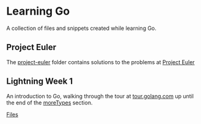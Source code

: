 # Learning Go

A collection of files and snippets created while learning Go.

## Project Euler
The [project-euler](/project-euler) folder contains solutions to the problems at [Project Euler](https://projecteuler.net/)

## Lightning Week 1
An introduction to Go, walking through the tour at [tour.golang.com](tour.golang.com ) up until the end of the [moreTypes](https://tour.golang.org/moretypes/1) section.

[Files](/lightning-week1)
